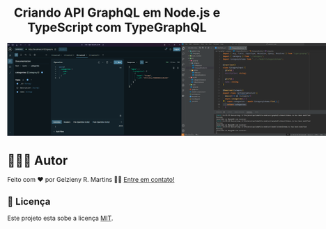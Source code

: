 <h1 align="center">Criando API GraphQL em Node.js e TypeScript com TypeGraphQL</h1>

<p align="center" style="display: flex; align-items: flex-start; ">
  <img alt="Tela mongodb" title="#TelaMongo" src="https://github.com/Gelzieny/dowhile_node_20/blob/main/.github/img/image.png?raw=true" width="400px">

  <img alt="Cadastrar Category" title="#CadastrarCategory" src="https://github.com/Gelzieny/dowhile_node_20/blob/main/.github/img/vscode.png?raw=true" width="400px">
</p>

# 🧑🏻‍💻 Autor

Feito com ❤️ por Gelzieny R. Martins 👋🏽 [Entre em contato!](https://www.linkedin.com/in/gelzieny-r-martins-180551106/)

## 📝 Licença

Este projeto esta sobe a licença [MIT](./LICENSE).
